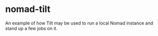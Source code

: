 # nomad-tilt

An example of how Tilt may be used to run a local Nomad instance and stand up a few jobs on it.